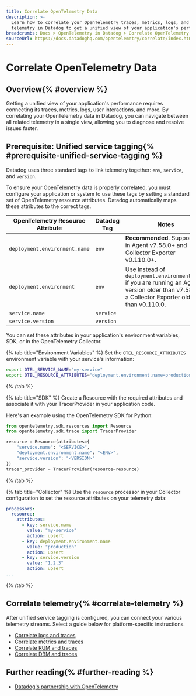 ```yaml
---
title: Correlate OpenTelemetry Data
description: >-
  Learn how to correlate your OpenTelemetry traces, metrics, logs, and other
  telemetry in Datadog to get a unified view of your application's performance.
breadcrumbs: Docs > OpenTelemetry in Datadog > Correlate OpenTelemetry Data
sourceUrl: https://docs.datadoghq.com/opentelemetry/correlate/index.html
---
```


# Correlate OpenTelemetry Data

## Overview{% #overview %}

Getting a unified view of your application's performance requires connecting its traces, metrics, logs, user interactions, and more. By correlating your OpenTelemetry data in Datadog, you can navigate between all related telemetry in a single view, allowing you to diagnose and resolve issues faster.

## Prerequisite: Unified service tagging{% #prerequisite-unified-service-tagging %}

Datadog uses three standard tags to link telemetry together: `env`, `service`, and `version`.

To ensure your OpenTelemetry data is properly correlated, you must configure your application or system to use these tags by setting a standard set of OpenTelemetry resource attributes. Datadog automatically maps these attributes to the correct tags.

| OpenTelemetry Resource Attribute | Datadog Tag | Notes                                                                                                                                            |
| -------------------------------- | ----------- | ------------------------------------------------------------------------------------------------------------------------------------------------ |
| `deployment.environment.name`    | `env`       | **Recommended**. Supported in Agent v7.58.0+ and Collector Exporter v0.110.0+.                                                                   |
| `deployment.environment`         | `env`       | Use instead of `deployment.environment.name` if you are running an Agent version older than v7.58.0 or a Collector Exporter older than v0.110.0. |
| `service.name`                   | `service`   |
| `service.version`                | `version`   |

You can set these attributes in your application's environment variables, SDK, or in the OpenTelemetry Collector.

{% tab title="Environment Variables" %}
Set the `OTEL_RESOURCE_ATTRIBUTES` environment variable with your service's information:

```sh
export OTEL_SERVICE_NAME="my-service"
export OTEL_RESOURCE_ATTRIBUTES="deployment.environment.name=production,service.version=1.2.3"
```

{% /tab %}

{% tab title="SDK" %}
Create a Resource with the required attributes and associate it with your TracerProvider in your application code.

Here's an example using the OpenTelemetry SDK for Python:

```python
from opentelemetry.sdk.resources import Resource
from opentelemetry.sdk.trace import TracerProvider

resource = Resource(attributes={
    "service.name": "<SERVICE>",
    "deployment.environment.name": "<ENV>",
    "service.version": "<VERSION>"
})
tracer_provider = TracerProvider(resource=resource)
```

{% /tab %}

{% tab title="Collector" %}
Use the `resource` processor in your Collector configuration to set the resource attributes on your telemetry data:

```yaml
processors:
  resource:
    attributes:
      - key: service.name
        value: "my-service"
        action: upsert
      - key: deployment.environment.name
        value: "production"
        action: upsert
      - key: service.version
        value: "1.2.3"
        action: upsert
...
```

{% /tab %}

## Correlate telemetry{% #correlate-telemetry %}

After unified service tagging is configured, you can connect your various telemetry streams. Select a guide below for platform-specific instructions.

- [Correlate logs and traces](https://docs.datadoghq.com/opentelemetry/correlate/logs_and_traces)
- [Correlate metrics and traces](https://docs.datadoghq.com/opentelemetry/correlate/metrics_and_traces)
- [Correlate RUM and traces](https://docs.datadoghq.com/opentelemetry/correlate/rum_and_traces)
- [Correlate DBM and traces](https://docs.datadoghq.com/opentelemetry/correlate/dbm_and_traces)

## Further reading{% #further-reading %}

- [Datadog's partnership with OpenTelemetry](https://www.datadoghq.com/blog/opentelemetry-instrumentation/)
